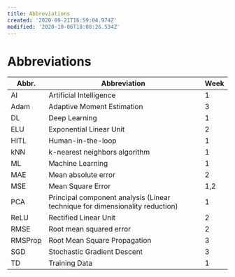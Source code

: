 ```yaml
---
title: Abbreviations
created: '2020-09-21T16:59:04.974Z'
modified: '2020-10-06T18:08:26.534Z'
---
```


# Abbreviations
| Abbr. | Abbreviation | Week |
| --- | --- | --- |
| AI | Artificial Intelligence | 1 |
| Adam | Adaptive Moment Estimation | 3 |
| DL | Deep Learning | 1 |
| ELU | Exponential Linear Unit | 2 |
| HITL | Human-in-the-loop | 1 |
| kNN | k-nearest neighbors algorithm | 1 |
| ML | Machine Learning | 1 |
| MAE | Mean absolute error | 2 |
| MSE | Mean Square Error | 1,2 |
| PCA | Principal component analysis (Linear technique for dimensionality reduction) | 1 |
| ReLU | Rectified Linear Unit | 2 |
| RMSE | Root mean squared error | 2 |
| RMSProp | Root Mean Square Propagation | 3 |
| SGD | Stochastic Gradient Descent | 3 |
| TD | Training Data | 1 |

